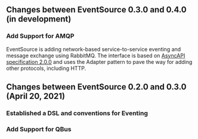 ## Changes between EventSource 0.3.0 and 0.4.0 (in development)

### Add Support for AMQP

EventSource is adding network-based service-to-service eventing and message exchange using RabbitMQ. The interface is based on [AsyncAPI specification 2.0.0](https://www.asyncapi.com/docs/specifications/2.0.0#channelsObject) and uses the Adapter pattern to pave the way for adding other protocols, including HTTP.

## Changes between EventSource 0.2.0 and 0.3.0 (April 20, 2021)

### Established a DSL and conventions for Eventing

### Add Support for QBus
